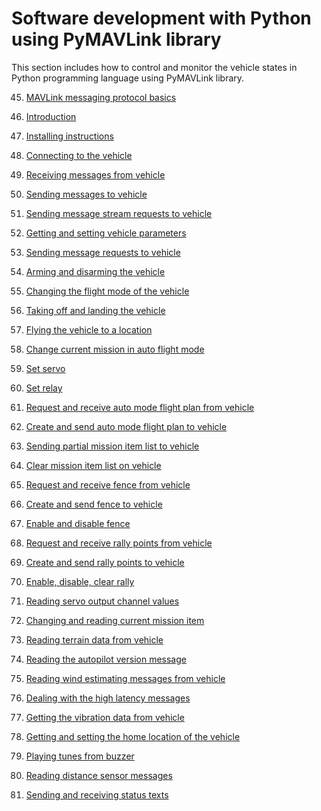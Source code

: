 # Software development with Python using PyMAVLink library

This section includes how to control and monitor the vehicle states in Python programming language using PyMAVLink library.

45. [MAVLink messaging protocol basics]()

46. [Introduction]()

47. [Installing instructions](installing-pymavlink.md)

48. [Connecting to the vehicle](vehicle-connection.py)

49. [Receiving messages from vehicle](receive-message.py)

50. [Sending messages to vehicle](send-message.py)

51. [Sending message stream requests to vehicle](request-stream.py)

52. [Getting and setting vehicle parameters](get-set-parameter.py)

53. [Sending message requests to vehicle](request-message.py)

54. [Arming and disarming the vehicle](arm-disarm.py)

55. [Changing the flight mode of the vehicle](change-mode.py)

56. [Taking off and landing the vehicle](takeoff-land.py)

57. [Flying the vehicle to a location](goto-location.py)

58. [Change current mission in auto flight mode](set-current.py)

59. [Set servo](set-servo.py)

60. [Set relay](set-relay.py)

61. [Request and receive auto mode flight plan from vehicle](get-mission.py)

62. [Create and send auto mode flight plan to vehicle](set-mission.py)

63. [Sending partial mission item list to vehicle](set-mission-partial.py)

64. [Clear mission item list on vehicle](clear-mission.py)

65. [Request and receive fence from vehicle](get-fence.py)

66. [Create and send fence to vehicle](set-fence.py)

67. [Enable and disable fence](fence-enable.py)

68. [Request and receive rally points from vehicle](get-rally.py)

69. [Create and send rally points to vehicle]()

70. [Enable, disable, clear rally]()

71. [Reading servo output channel values]()

72. [Changing and reading current mission item]()

73. [Reading terrain data from vehicle]()

74. [Reading the autopilot version message]()

75. [Reading wind estimating messages from vehicle]()

76. [Dealing with the high latency messages]()

77. [Getting the vibration data from vehicle]()

78. [Getting and setting the home location of the vehicle](home-get-set.py)

79. [Playing tunes from buzzer]()

80. [Reading distance sensor messages]()

81. [Sending and receiving status texts]()
